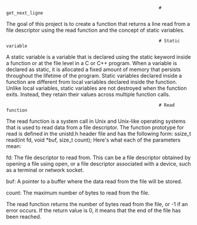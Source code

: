                                                               # get_next_ligne
                                                                
The goal of this project is to create a function that returns a line read from a file descriptor using the read function and the concept of static variables.

                                                              # Static variable
A static variable is a variable that is declared using the static keyword inside a function or at the file level in a C or C++ program. When a variable is declared as static, it is allocated a fixed amount of memory that persists throughout the lifetime of the program. Static variables declared inside a function are different from local variables declared inside the function. Unlike local variables, static variables are not destroyed when the function exits. Instead, they retain their values across multiple function calls.

                                                              # Read function
The read function is a system call in Unix and Unix-like operating systems that is used to read data from a file descriptor. The function prototype for read is defined in the unistd.h header file and has the following form: 
                                            ssize_t read(int fd, void *buf, size_t count);
Here's what each of the parameters mean:

fd: The file descriptor to read from. This can be a file descriptor obtained by opening a file using open, or a file descriptor associated with a device, such as a terminal or network socket.

buf: A pointer to a buffer where the data read from the file will be stored.

count: The maximum number of bytes to read from the file.

The read function returns the number of bytes read from the file, or -1 if an error occurs. If the return value is 0, it means that the end of the file has been reached.
